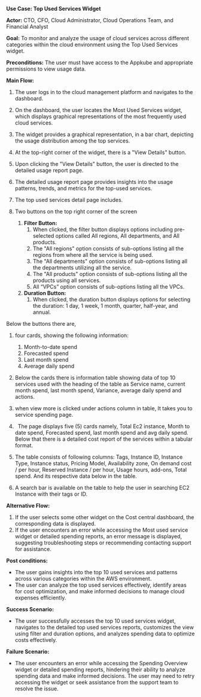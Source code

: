 
**Use Case: Top Used Services Widget**

**Actor:** CTO, CFO, Cloud Administrator, Cloud Operations Team, and Financial Analyst

**Goal:** To monitor and analyze the usage of cloud services across different categories within the cloud environment using the Top Used Services widget.

**Preconditions:** The user must have access to the Appkube and appropriate permissions to view usage data.





**Main Flow:**

1. The user logs in to the cloud management platform and navigates to the dashboard.
1. On the dashboard, the user locates the Most Used Services widget, which displays graphical representations of the most frequently used cloud services.
1. The widget provides a graphical representation, in a bar chart, depicting the usage distribution among the top services.
1. At the top-right corner of the widget, there is a "View Details" button.
1. Upon clicking the "View Details" button, the user is directed to the detailed usage report page.
1. The detailed usage report page provides insights into the usage patterns, trends, and metrics for the top-used services.
1. The top used services detail page includes.


1. Two buttons on the top right corner of the screen
   1. **Filter Button:**
      1. When clicked, the filter button displays options including pre-selected options called All regions, All departments, and All products.
      1. The "All regions" option consists of sub-options listing all the regions from where all the service is being used.
      1. The "All departments" option consists of sub-options listing all the departments utilizing all the service.
      1. The "All products" option consists of sub-options listing all the products using all services.
      1. All “VPCs” option consists of sub-options listing all the VPCs.
   1. **Duration Button:**
      1. When clicked, the duration button displays options for selecting the duration: 1 day, 1 week, 1 month, quarter, half-year, and annual.

Below the buttons there are,

1. four cards, showing the following information:
   1. Month-to-date spend
   1. Forecasted spend
   1. Last month spend
   1. Average daily spend
1. Below the cards there is information table showing data of top 10 services used with the heading of the table as Service name, current month spend, last month spend, Variance, average daily spend and actions.
1. when view more is clicked under actions column in table, It takes you to service spending page.

  

1. ` `The page displays five (5) cards namely, Total Ec2 instance, Month to date spend, Forecasted spend, last month spend and avg daily spend. Below that there is a detailed cost report of the services within a tabular format.
1. The table consists of following columns: Tags, Instance ID, Instance Type, Instance status, Pricing Model, Availability zone, On demand cost / per hour, Reserved Instance / per hour, Usage hours, add-ons, Total spend. And its respective data below in the table.
1. A search bar is available on the table to help the user in searching EC2 Instance with their tags or ID.

**Alternative Flow:**

1. If the user selects some other widget on the Cost central dashboard, the corresponding data is displayed.
1. If the user encounters an error while accessing the Most used service widget or detailed spending reports, an error message is displayed, suggesting troubleshooting steps or recommending contacting support for assistance.

**Post conditions:**

- The user gains insights into the top 10 used services and patterns across various categories within the AWS environment.
- The user can analyze the top used services effectively, identify areas for cost optimization, and make informed decisions to manage cloud expenses efficiently.

**Success Scenario:**

- The user successfully accesses the top 10 used services widget, navigates to the detailed top used services reports, customizes the view using filter and duration options, and analyzes spending data to optimize costs effectively.

**Failure Scenario:**

- The user encounters an error while accessing the Spending Overview widget or detailed spending reports, hindering their ability to analyze spending data and make informed decisions. The user may need to retry accessing the widget or seek assistance from the support team to resolve the issue.

